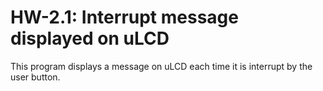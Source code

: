 # HW-2.1: Interrupt message displayed on uLCD

This program displays a message on uLCD each time it is interrupt by the user button.
